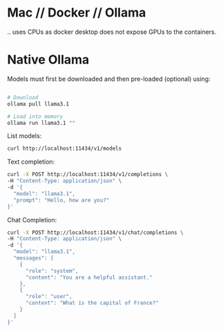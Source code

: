 # Mac // Docker // Ollama
.. uses CPUs as docker desktop does not expose GPUs to the containers.

# Native Ollama
Models must first be downloaded and then pre-loaded (optional) using:

```bash

# Download
ollama pull llama3.1

# Load into memory
ollama run llama3.1 ""

```

List models:
```bash
curl http://localhost:11434/v1/models
```

Text completion:

```bash
curl -X POST http://localhost:11434/v1/completions \
-H "Content-Type: application/json" \
-d '{
  "model": "llama3.1",
  "prompt": "Hello, how are you?"
}'
```

Chat Completion:

```bash
curl -X POST http://localhost:11434/v1/chat/completions \
-H "Content-Type: application/json" \
-d '{
  "model": "llama3.1",
  "messages": [
    {
      "role": "system",
      "content": "You are a helpful assistant."
    },
    {
      "role": "user",
      "content": "What is the capital of France?"
    }
  ]
}'
```
